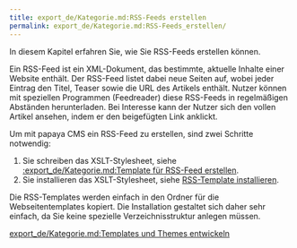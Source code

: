 ```yaml
---
title: export_de/Kategorie.md:RSS-Feeds erstellen
permalink: export_de/Kategorie.md:RSS-Feeds_erstellen/
---
```


In diesem Kapitel erfahren Sie, wie Sie RSS-Feeds erstellen können.

Ein RSS-Feed ist ein XML-Dokument, das bestimmte, aktuelle Inhalte einer Website enthält. Der RSS-Feed listet dabei neue Seiten auf, wobei jeder Eintrag den Titel, Teaser sowie die URL des Artikels enthält. Nutzer können mit speziellen Programmen (Feedreader) diese RSS-Feeds in regelmäßigen Abständen herunterladen. Bei Interesse kann der Nutzer sich den vollen Artikel ansehen, indem er den beigefügten Link anklickt.

Um mit papaya CMS ein RSS-Feed zu erstellen, sind zwei Schritte notwendig:

1.  Sie schreiben das XSLT-Stylesheet, siehe [:export_de/Kategorie.md:Template für RSS-Feed erstellen](/:export_de/Kategorie.md:Template_für_RSS-Feed_erstellen ).
2.  Sie installieren das XSLT-Stylesheet, siehe [RSS-Template installieren](/RSS-Template_installieren ).

Die RSS-Templates werden einfach in den Ordner für die Webseitentemplates kopiert. Die Installation gestaltet sich daher sehr einfach, da Sie keine spezielle Verzeichnisstruktur anlegen müssen.

[export_de/Kategorie.md:Templates und Themes entwickeln](export_de/Kategorie.md:Templates_und_Themes_entwickeln )